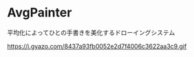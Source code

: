 # AvgPainter
平均化によってひとの手書きを美化するドローイングシステム

https://i.gyazo.com/8437a93fb0052e2d7f4006c3622aa3c9.gif
